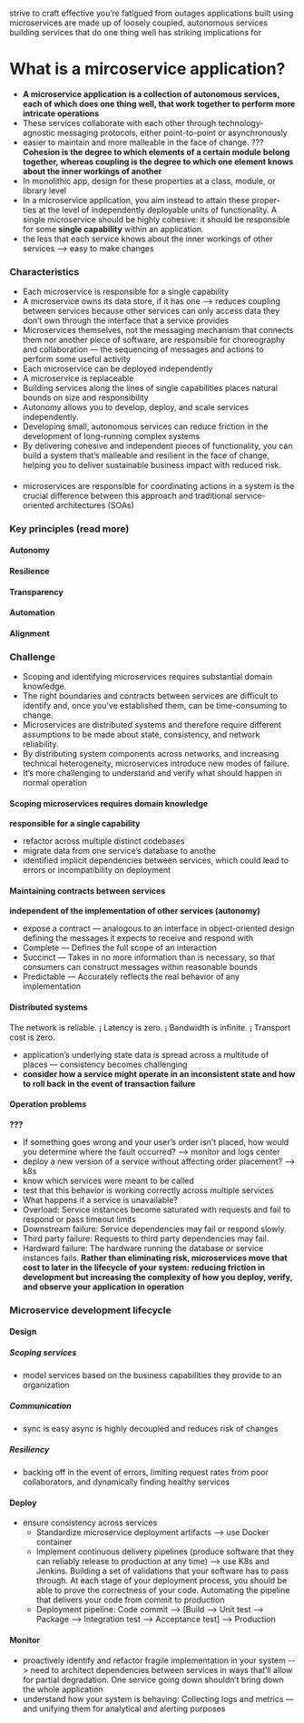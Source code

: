 strive to craft effective
you’re fatigued from outages
applications built using microservices are made up of loosely coupled, autonomous services
building services that do one thing well
has striking implications for
# What is a mircoservice application?
- __A microservice application is a collection of autonomous services, each of which does one thing well, that work together to perform more intricate operations__
- These services collaborate with each other through
technology-agnostic messaging protocols, either point-to-point or asynchronously
- easier to maintain and more malleable in the face of change.
???__Cohesion is the degree to which elements of a certain module belong together, whereas coupling is the degree to which one element knows about the inner workings of another__
- In monolithic app, design for these properties at a class, module,
or library level
- In a microservice application, you aim instead to attain these proper-
ties at the level of independently deployable units of functionality. A single microservice should be highly cohesive: it should be responsible for some __single capability__ within an application.
- the less that each service knows about the inner workings of other
services --> easy to make changes
### Characteristics
- Each microservice is responsible for a single capability
- A microservice owns its data store, if it has one --> reduces coupling between services because other services can only access data they don’t own through the interface that a service provides
- Microservices themselves, not the messaging mechanism that connects them nor another piece of software, are responsible for choreography and collaboration  — the sequencing of messages and actions to perform some useful activity
- Each microservice can be deployed independently
- A microservice is replaceable
- Building services along the lines of single capabilities places natural bounds on size and responsibility
- Autonomy allows you to develop, deploy, and scale services independently.
- Developing small, autonomous services can reduce friction in the development of long-running complex systems
- By delivering cohesive and independent pieces of functionality, you can build a system that’s malleable and resilient in the face of change, helping you to deliver sustainable business impact with reduced risk.
####
- microservices are responsible for coordinating actions in a system is the crucial difference between this approach and traditional service-oriented architectures (SOAs)
### Key principles (read more)
#### Autonomy
#### Resilience
#### Transparency
#### Automation
#### Alignment

### Challenge
- Scoping and identifying microservices requires substantial domain knowledge.
- The right boundaries and contracts between services are difficult to identify and, once you’ve established them, can be time-consuming to change.
- Microservices are distributed systems and therefore require different assumptions to be made about state, consistency, and network reliability.
- By distributing system components across networks, and increasing technical heterogeneity, microservices introduce new modes of failure.
- It’s more challenging to understand and verify what should happen in normal operation

#### Scoping microservices requires domain knowledge
__responsible for a single capability__
- refactor across multiple distinct codebases
- migrate data from one service’s database to anothe
- identified implicit dependencies between services, which could
lead to errors or incompatibility on deployment
#### Maintaining contracts between services
__independent of the implementation of other services (autonomy)__
- expose a contract  — analogous to an interface in object-oriented design defining the messages it expects to receive and respond with
- Complete  — Defines the full scope of an interaction
- Succinct  — Takes in no more information than is necessary, so that consumers can construct messages within reasonable bounds
- Predictable  — Accurately reflects the real behavior of any implementation
#### Distributed systems
The network is reliable.
¡	 Latency is zero.
¡	 Bandwidth is infinite.
¡	 Transport cost is zero.
- application’s underlying state data is spread across a multitude of places — consistency becomes challenging
- __consider how a service might operate in an inconsistent state and how to roll back in the event of transaction failure__
#### Operation problems
__???__
- If something goes wrong and your user’s order isn’t placed, how would you determine where the fault occurred? --> monitor and logs center
- deploy a new version of a service without affecting order placement? --> k8s
- know which services were meant to be called
- test that this behavior is working correctly across multiple services
- What happens if a service is unavailable?
- Overload: Service instances become saturated with requests and fail to respond or pass timeout limits
- Downstream failure: Service dependencies may fail or respond slowly.
- Third party failure: Requests to third party dependencies may fail.
- Hardward failure: The hardware running the database or service instances
fails.
__Rather than eliminating risk, microservices move that cost to later in the lifecycle of your system: reducing friction in development but increasing the complexity of how you deploy, verify, and observe your application in operation__
### Microservice development lifecycle
#### Design
##### Scoping services
- model services based on the business capabilities they provide to an organization
##### Communication
- sync is easy async is highly decoupled and reduces risk of changes
##### Resiliency
- backing off in the event of errors, limiting request rates from poor collaborators, and dynamically finding healthy services
#### Deploy
- ensure consistency across services
    + Standardize microservice deployment artifacts --> use Docker container
    + Implement continuous delivery pipelines (produce software that they
can reliably release to production at any time) --> use K8s and Jenkins. Building a set of validations that your software has to pass through. At each
stage of your deployment process, you should be able to prove the correctness of your code. Automating the pipeline that delivers your code from commit to production
    + Deployment pipeline: Code commit --> [Build --> Unit test --> Package --> Integration test --> Acceptance  test] --> Production
#### Monitor
- proactively identify and refactor fragile implementation in your
system --> need to architect dependencies between services in ways that’ll allow for partial degradation. One service going down shouldn’t bring down the whole application 
- understand how your system is behaving: Collecting logs and metrics — and unifying them for analytical and alerting purposes